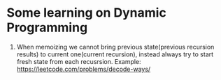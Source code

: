 # Some learning on Dynamic Programming
1. When memoizing we cannot bring previous state(previous recursion results) to current one(current recursion), instead always try to start fresh state from each recusrsion. Example: https://leetcode.com/problems/decode-ways/